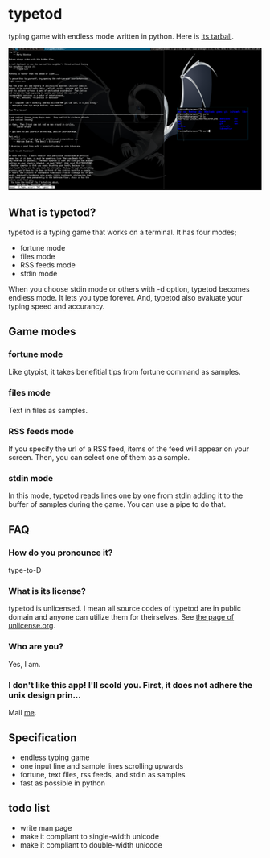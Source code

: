 # typetod
typing game with endless mode written in python.
Here is [its tarball](https://github.com/raviqqe/typetod/raw/master/pkg/typetod-0.01.tar.gz).

![typetod screenshot](pic/screenshot.png)

## What is typetod?
typetod is a typing game that works on a terminal. It has four modes;

* fortune mode
* files mode
* RSS feeds mode
* stdin mode

When you choose stdin mode or others with -d option, typetod becomes endless
mode. It lets you type forever. And, typetod also evaluate your typing speed
and accurancy.

## Game modes
### fortune mode
  Like gtypist, it takes benefitial tips from fortune command as samples.
### files mode
  Text in files as samples.
### RSS feeds mode
  If you specify the url of a RSS feed, items of the feed will appear on your
  screen. Then, you can select one of them as a sample.
### stdin mode
  In this mode, typetod reads lines one by one from stdin adding it to the
  buffer of samples during the game. You can use a pipe to do that.

## FAQ
### How do you pronounce it?
type-to-D
### What is its license?
typetod is unlicensed. I mean all source codes of typetod are in public domain
and anyone can utilize them for theirselves.
See [the page of unlicense.org](http://unlicense.org/).
### Who are you?
Yes, I am.
### I don't like this app! I'll scold you. First, it does not adhere the unix design prin...
Mail [me](mailto:raviqqe@gmail.com).

## Specification
* endless typing game
* one input line and sample lines scrolling upwards
* fortune, text files, rss feeds, and stdin as samples
* fast as possible in python

## todo list
* write man page
* make it compliant to single-width unicode
* make it compliant to double-width unicode

